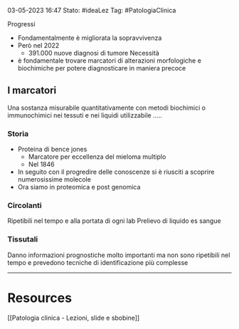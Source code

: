 03-05-2023 16:47
Stato: #ideaLez 
Tag: #PatologiaClinica 

Progressi
- Fondamentalmente è migliorata la sopravvivenza
- Però nel 2022 
	- 391.000 nuove diagnosi di tumore
Necessità
- è fondamentale trovare marcatori di alterazioni morfologiche e biochimiche per potere diagnosticare in maniera precoce
## I marcatori
Una sostanza misurabile quantitativamente con metodi biochimici o immunochimici nei tessuti e nei liquidi utilizzabile .....
### Storia 
- Proteina di bence jones
	- Marcatore per eccellenza del mieloma multiplo
	- Nel 1846
- In seguito con il progredire delle conoscenze si è riusciti a scoprire numerosissime molecole
- Ora siamo in proteomica e post genomica

### Circolanti
Ripetibili nel tempo e alla portata di ogni lab
Prelievo di liquido es sangue
### Tissutali
Danno informazioni prognostiche molto importanti ma non sono ripetibili nel tempo e prevedono tecniche di identificazione più complesse


---
# Resources
[[Patologia clinica - Lezioni, slide e sbobine]]